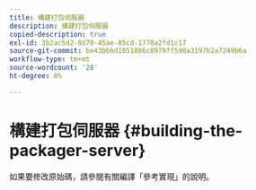```yaml
---
title: 構建打包伺服器
description: 構建打包伺服器
copied-description: true
exl-id: 3b2ac5d2-8d70-45ae-85cd-1778a2fd1c17
source-git-commit: be43bbbd1051886c8979ff590a3197b2a7249b6a
workflow-type: tm+mt
source-wordcount: '28'
ht-degree: 0%

---
```


# 構建打包伺服器 {#building-the-packager-server}

如果要修改原始碼，請參閱有關編譯「參考實現」的說明。
